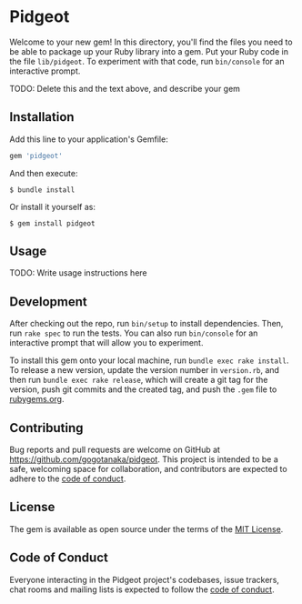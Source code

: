 # Pidgeot

Welcome to your new gem! In this directory, you'll find the files you need to be able to package up your Ruby library into a gem. Put your Ruby code in the file `lib/pidgeot`. To experiment with that code, run `bin/console` for an interactive prompt.

TODO: Delete this and the text above, and describe your gem

## Installation

Add this line to your application's Gemfile:

```ruby
gem 'pidgeot'
```

And then execute:

    $ bundle install

Or install it yourself as:

    $ gem install pidgeot

## Usage

TODO: Write usage instructions here

## Development

After checking out the repo, run `bin/setup` to install dependencies. Then, run `rake spec` to run the tests. You can also run `bin/console` for an interactive prompt that will allow you to experiment.

To install this gem onto your local machine, run `bundle exec rake install`. To release a new version, update the version number in `version.rb`, and then run `bundle exec rake release`, which will create a git tag for the version, push git commits and the created tag, and push the `.gem` file to [rubygems.org](https://rubygems.org).

## Contributing

Bug reports and pull requests are welcome on GitHub at https://github.com/gogotanaka/pidgeot. This project is intended to be a safe, welcoming space for collaboration, and contributors are expected to adhere to the [code of conduct](https://github.com/gogotanaka/pidgeot/blob/master/CODE_OF_CONDUCT.md).

## License

The gem is available as open source under the terms of the [MIT License](https://opensource.org/licenses/MIT).

## Code of Conduct

Everyone interacting in the Pidgeot project's codebases, issue trackers, chat rooms and mailing lists is expected to follow the [code of conduct](https://github.com/gogotanaka/pidgeot/blob/master/CODE_OF_CONDUCT.md).

